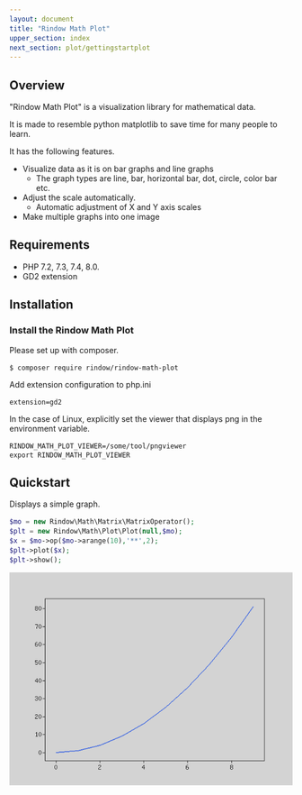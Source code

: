 ```yaml
---
layout: document
title: "Rindow Math Plot"
upper_section: index
next_section: plot/gettingstartplot
---
```


Overview
--------
"Rindow Math Plot" is a visualization library for mathematical data.

It is made to resemble python matplotlib to save time for many people to learn.

It has the following features.

- Visualize data as it is on bar graphs and line graphs
    - The graph types are line, bar, horizontal bar, dot, circle, color bar etc.
- Adjust the scale automatically.
    - Automatic adjustment of X and Y axis scales
- Make multiple graphs into one image

Requirements
------------
- PHP 7.2, 7.3, 7.4, 8.0.
- GD2 extension

Installation
------------

### Install the Rindow Math Plot

Please set up with composer.

```shell
$ composer require rindow/rindow-math-plot
```

Add extension configuration to php.ini
```shell
extension=gd2
```

In the case of Linux, explicitly set the viewer that displays png in the environment variable.
```shell
RINDOW_MATH_PLOT_VIEWER=/some/tool/pngviewer
export RINDOW_MATH_PLOT_VIEWER
```

Quickstart
----------
Displays a simple graph.

```php
$mo = new Rindow\Math\Matrix\MatrixOperator();
$plt = new Rindow\Math\Plot\Plot(null,$mo);
$x = $mo->op($mo->arange(10),'**',2);
$plt->plot($x);
$plt->show();
```

![NDArray](images/quickstart.png)
